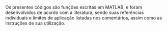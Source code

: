 Os presentes códigos são funções escritas em MATLAB, e foram desenvolvidos de acordo com a literatura, sendo suas referências individuais e limites de aplicação listadas nos comentários, assim como as instruções de sua utilização.
